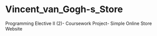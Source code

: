 # Vincent_van_Gogh-s_Store
Programming Elective II (2)- Coursework Project- Simple Online Store Website
